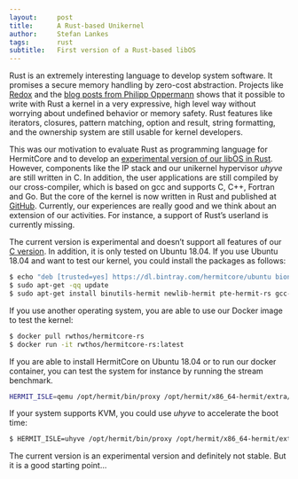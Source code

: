 ```yaml
---
layout:     post
title:      A Rust-based Unikernel
author:     Stefan Lankes
tags: 	    rust
subtitle:   First version of a Rust-based libOS
---
```


Rust is an extremely interesting language to develop system software.
It promises a secure memory handling by zero-cost abstraction.
Projects like [Redox](https://www.redox-os.org) and the [blog posts from Philipp Oppermann](https://os.phil-opp.com/second-edition/) shows that it possible to write with Rust a kernel in a very expressive, high level way without worrying about undefined behavior or memory safety.
Rust features like iterators, closures, pattern matching, option and result, string formatting, and the ownership system are still usable for kernel developers. 

This was our motivation to evaluate Rust as programming language for HermitCore and to develop an [experimental version of our libOS in Rust](https://github.com/hermitcore/libhermit-rs).
However, components like the IP stack and our unikernel hypervisor *uhyve* are still written in C.
In addition, the user applications are still compiled by our cross-compiler, which is based on gcc and supports C, C++, Fortran and Go.
But the core of the kernel is now written in Rust and published at [GitHub](https://github.com/hermitcore/libhermit-rs).
Currently, our experiences are really good and we think about an extension of our activities.
For instance, a support of Rust’s userland is currently missing.

The current version is experimental and doesn’t support all features of our [C version](https://github.com/hermitcore/libhermit).
In addition, it is only tested on Ubuntu 18.04.
If you use Ubuntu 18.04 and want to test our kernel, you could install the packages as follows:

```bash
$ echo "deb [trusted=yes] https://dl.bintray.com/hermitcore/ubuntu bionic main" | sudo tee -a /etc/apt/sources.list
$ sudo apt-get -qq update
$ sudo apt-get install binutils-hermit newlib-hermit pte-hermit-rs gcc-hermit libhermit-rs
```

If you use another operating system, you are able to use our Docker image to test the kernel:

```bash
$ docker pull rwthos/hermitcore-rs
$ docker run -it rwthos/hermitcore-rs:latest
```

If you are able to install HermitCore on Ubuntu 18.04 or to run our docker container, you can test the system for instance by running the stream benchmark.

```bash
HERMIT_ISLE=qemu /opt/hermit/bin/proxy /opt/hermit/x86_64-hermit/extra/benchmarks/stream
```

If your system supports KVM, you could use *uhyve* to accelerate the boot time:

```bash
$ HERMIT_ISLE=uhyve /opt/hermit/bin/proxy /opt/hermit/x86_64-hermit/extra/benchmarks/stream
```

The current version is an experimental version and definitely not stable.
But it is a good starting point...
